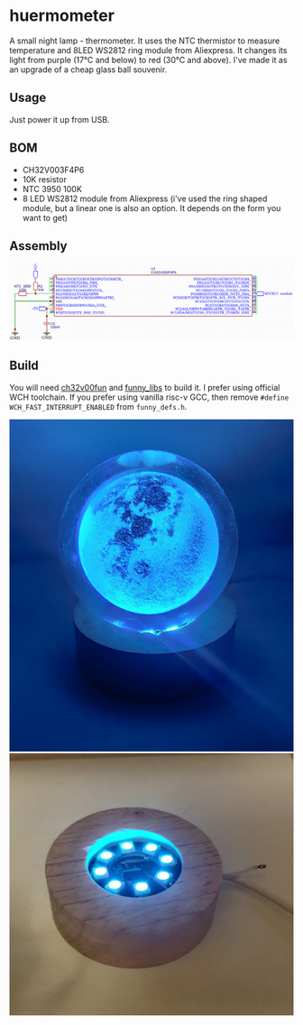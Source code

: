 # huermometer

A small night lamp - thermometer.
It uses the NTC thermistor to measure temperature and 8LED WS2812 ring module from Aliexpress. It changes its light from purple (17°C and below) to red (30°C and above).
I've made it as an upgrade of a cheap glass ball souvenir.

## Usage
Just power it up from USB.

## BOM
* CH32V003F4P6
* 10K resistor
* NTC 3950 100K
* 8 LED WS2812 module from Aliexpress (i've used the ring shaped module, but a linear one is also an option. It depends on the form you want to get)

## Assembly
![photo](/pics/schematic.png)

## Build
You will need [ch32v00fun](https://github.com/cnlohr/ch32v003fun/) and [funny_libs](https://github.com/hexaedron/funny_libs) to build it. I prefer using official WCH toolchain. If you prefer using vanilla risc-v GCC, then remove `#define WCH_FAST_INTERRUPT_ENABLED` from `funny_defs.h`.

![photo](/pics/pic1.jpg)
![photo](/pics/pic2.jpg)
